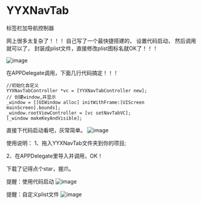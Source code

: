 # YYXNavTab

标签栏加导航控制器

网上很多太复杂了！！！
自己写了一个最快捷搭建的，
设置代码启动，
然后调用就可以了，
封装成plist文件，直接修改plist图标名就OK了！！！

 ![image](https://github.com/xingguonline/YYXNavTab/blob/master/Image/y0.png)

在APPDelegate调用，下面几行代码搞定！！！

    //初始化自定义
    YYXNavTabController *vc = [YYXNavTabController new];
    // 创建window,并显示
    _window = [[UIWindow alloc] initWithFrame:[UIScreen mainScreen].bounds];
    _window.rootViewController = [vc setNavTabVC];
    [_window makeKeyAndVisible];

直接下代码启动看吧，灰常简单。
 ![image](https://github.com/xingguonline/YYXNavTab/blob/master/Image/y1.png)

使用说明：
1、拖入YYXNavTab文件夹到你的项目;

2、在APPDelegate里导入并调用，OK！


下载了记得点个star，握爪。

提醒：使用代码启动
 ![image](https://github.com/xingguonline/YYXNavTab/blob/master/Image/y2.png)

提醒：自定义plist文件
 ![image](https://github.com/xingguonline/YYXNavTab/blob/master/Image/y3.png)

